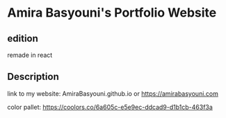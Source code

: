 # Amira Basyouni's Portfolio Website

## edition
remade in react

## Description
link to my website: AmiraBasyouni.github.io or https://amirabasyouni.com

color pallet: https://coolors.co/6a605c-e5e9ec-ddcad9-d1b1cb-463f3a
